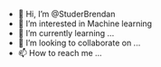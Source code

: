 - 👋 Hi, I’m @StuderBrendan
- 👀 I’m interested in Machine learning
- 🌱 I’m currently learning ...
- 💞️ I’m looking to collaborate on ...
- 📫 How to reach me ...

<!---
StuderBrendan/StuderBrendan is a ✨ special ✨ repository because its `README.md` (this file) appears on your GitHub profile.
You can click the Preview link to take a look at your changes.
--->
